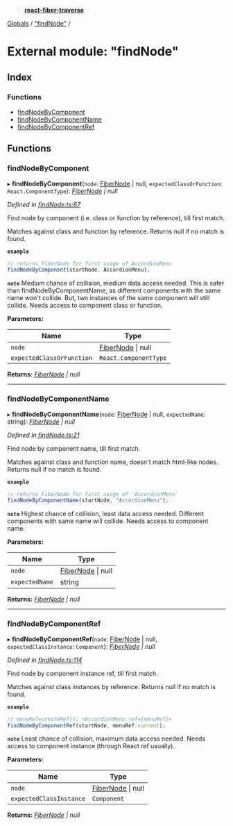 > **[react-fiber-traverse](../README.md)**

[Globals](../globals.md) / ["findNode"](_findnode_.md) /

# External module: "findNode"

## Index

### Functions

* [findNodeByComponent](_findnode_.md#findnodebycomponent)
* [findNodeByComponentName](_findnode_.md#findnodebycomponentname)
* [findNodeByComponentRef](_findnode_.md#findnodebycomponentref)

## Functions

###  findNodeByComponent

▸ **findNodeByComponent**(`node`: [FiberNode](_mocked_types_index_.md#fibernode) | null, `expectedClassOrFunction`: `React.ComponentType`): *[FiberNode](_mocked_types_index_.md#fibernode) | null*

*Defined in [findNode.ts:67](https://github.com/bendtherules/react-fiber-traverse/blob/6cffc96/src/findNode.ts#L67)*

Find node by component (i.e. class or function by reference), till first match.

Matches against class and function by reference.
Returns null if no match is found.

**`example`** 
```js
// returns FiberNode for first usage of AccordionMenu
findNodeByComponent(startNode, AccordionMenu);
```

**`note`** Medium chance of collision, medium data access needed.
This is safer than findNodeByComponentName, as different components with the same name won't collide.
But, two instances of the same component will still collide.
Needs access to component class or function.

**Parameters:**

Name | Type |
------ | ------ |
`node` | [FiberNode](_mocked_types_index_.md#fibernode) \| null |
`expectedClassOrFunction` | `React.ComponentType` |

**Returns:** *[FiberNode](_mocked_types_index_.md#fibernode) | null*

___

###  findNodeByComponentName

▸ **findNodeByComponentName**(`node`: [FiberNode](_mocked_types_index_.md#fibernode) | null, `expectedName`: string): *[FiberNode](_mocked_types_index_.md#fibernode) | null*

*Defined in [findNode.ts:21](https://github.com/bendtherules/react-fiber-traverse/blob/6cffc96/src/findNode.ts#L21)*

Find node by component name, till first match.

Matches against class and function name, doesn't match html-like nodes.
Returns null if no match is found.

**`example`** 
```js
// returns FiberNode for first usage of 'AccordionMenu'
findNodeByComponentName(startNode, "AccordionMenu");
```

**`note`** Highest chance of collision, least data access needed.
Different components with same name will collide.
Needs access to component name.

**Parameters:**

Name | Type |
------ | ------ |
`node` | [FiberNode](_mocked_types_index_.md#fibernode) \| null |
`expectedName` | string |

**Returns:** *[FiberNode](_mocked_types_index_.md#fibernode) | null*

___

###  findNodeByComponentRef

▸ **findNodeByComponentRef**(`node`: [FiberNode](_mocked_types_index_.md#fibernode) | null, `expectedClassInstance`: `Component`): *[FiberNode](_mocked_types_index_.md#fibernode) | null*

*Defined in [findNode.ts:114](https://github.com/bendtherules/react-fiber-traverse/blob/6cffc96/src/findNode.ts#L114)*

Find node by component instance ref, till first match.

Matches against class instances by reference.
Returns null if no match is found.

**`example`** 
```js
// menuRef=createRef(); <AccordionMenu ref={menuRef}>
findNodeByComponentRef(startNode, menuRef.current);
```

**`note`** Least chance of collision, maximum data access needed.
Needs access to component instance (through React ref usually).

**Parameters:**

Name | Type |
------ | ------ |
`node` | [FiberNode](_mocked_types_index_.md#fibernode) \| null |
`expectedClassInstance` | `Component` |

**Returns:** *[FiberNode](_mocked_types_index_.md#fibernode) | null*